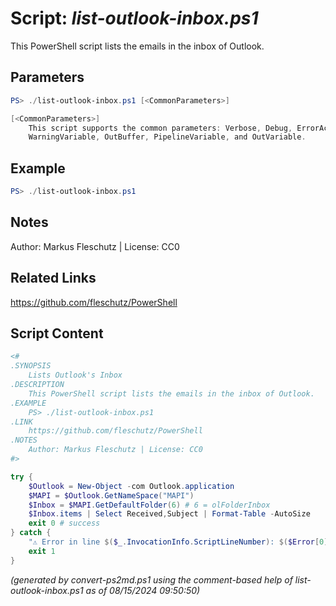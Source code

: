 Script: *list-outlook-inbox.ps1*
========================

This PowerShell script lists the emails in the inbox of Outlook.

Parameters
----------
```powershell
PS> ./list-outlook-inbox.ps1 [<CommonParameters>]

[<CommonParameters>]
    This script supports the common parameters: Verbose, Debug, ErrorAction, ErrorVariable, WarningAction, 
    WarningVariable, OutBuffer, PipelineVariable, and OutVariable.
```

Example
-------
```powershell
PS> ./list-outlook-inbox.ps1

```

Notes
-----
Author: Markus Fleschutz | License: CC0

Related Links
-------------
https://github.com/fleschutz/PowerShell

Script Content
--------------
```powershell
<#
.SYNOPSIS
	Lists Outlook's Inbox 
.DESCRIPTION
	This PowerShell script lists the emails in the inbox of Outlook.
.EXAMPLE
	PS> ./list-outlook-inbox.ps1
.LINK
	https://github.com/fleschutz/PowerShell
.NOTES
	Author: Markus Fleschutz | License: CC0
#>

try {
	$Outlook = New-Object -com Outlook.application
	$MAPI = $Outlook.GetNameSpace("MAPI")
	$Inbox = $MAPI.GetDefaultFolder(6) # 6 = olFolderInbox
	$Inbox.items | Select Received,Subject | Format-Table -AutoSize
	exit 0 # success
} catch {
	"⚠️ Error in line $($_.InvocationInfo.ScriptLineNumber): $($Error[0])"
	exit 1
}
```

*(generated by convert-ps2md.ps1 using the comment-based help of list-outlook-inbox.ps1 as of 08/15/2024 09:50:50)*
